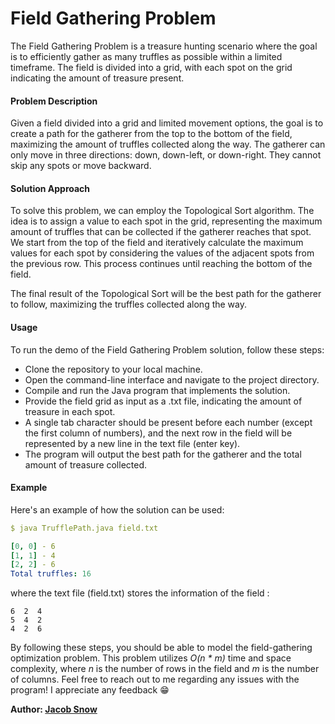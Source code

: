 # Field Gathering Problem
The Field Gathering Problem is a treasure hunting scenario where the goal is to efficiently gather as many truffles as possible within a limited timeframe. The field is divided into a grid, with each spot on the grid indicating the amount of treasure present.

#### Problem Description
Given a field divided into a grid and limited movement options, the goal is to create a path for the gatherer from the top to the bottom of the field, maximizing the amount of truffles collected along the way. The gatherer can only move in three directions: down, down-left, or down-right. They cannot skip any spots or move backward.

#### Solution Approach
To solve this problem, we can employ the Topological Sort algorithm. The idea is to assign a value to each spot in the grid, representing the maximum amount of truffles that can be collected if the gatherer reaches that spot. We start from the top of the field and iteratively calculate the maximum values for each spot by considering the values of the adjacent spots from the previous row. This process continues until reaching the bottom of the field.

The final result of the Topological Sort will be the best path for the gatherer to follow, maximizing the truffles collected along the way.

#### Usage
To run the demo of the Field Gathering Problem solution, follow these steps:

* Clone the repository to your local machine.
* Open the command-line interface and navigate to the project directory.
* Compile and run the Java program that implements the solution.
* Provide the field grid as input as a .txt file, indicating the amount of treasure in each spot.
* A single tab character should be present before each number (except the first column of numbers), and
  the next row in the field will be represented by a new line in the text file (enter key).
* The program will output the best path for the gatherer and the total amount of treasure collected.

#### Example
Here's an example of how the solution can be used:

```yaml
$ java TrufflePath.java field.txt

[0, 0] - 6
[1, 1] - 4
[2, 2] - 6
Total truffles: 16
```
where the text file (field.txt) stores the information of the field :

```
6  2  4
5  4  2
4  2  6
```

By following these steps, you should be able to model the field-gathering optimization problem. This problem utilizes *O(n * m)* time and space complexity, where *n* is the number of rows in the field and *m* is the number of columns. Feel free to reach out to me regarding any issues with the program! I appreciate any feedback 😁

**Author: [Jacob Snow](www.github.com/snowjacob)**
